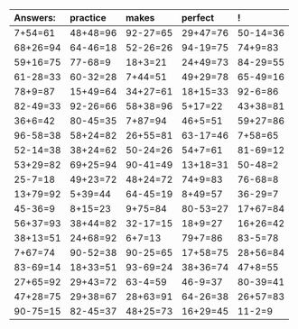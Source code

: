 | Answers: | practice | makes | perfect | ! |
| :--- | :--- | :--- | :--- | :--- |
| 7+54=61 | 48+48=96 | 92-27=65 | 29+47=76 | 50-14=36 | 
| 68+26=94 | 64-46=18 | 52-26=26 | 94-19=75 | 74+9=83 | 
| 59+16=75 | 77-68=9 | 18+3=21 | 24+49=73 | 84-29=55 | 
| 61-28=33 | 60-32=28 | 7+44=51 | 49+29=78 | 65-49=16 | 
| 78+9=87 | 15+49=64 | 34+27=61 | 18+15=33 | 92-6=86 | 
| 82-49=33 | 92-26=66 | 58+38=96 | 5+17=22 | 43+38=81 | 
| 36+6=42 | 80-45=35 | 7+87=94 | 46+5=51 | 59+27=86 | 
| 96-58=38 | 58+24=82 | 26+55=81 | 63-17=46 | 7+58=65 | 
| 52-14=38 | 38+24=62 | 50-24=26 | 54+7=61 | 81-69=12 | 
| 53+29=82 | 69+25=94 | 90-41=49 | 13+18=31 | 50-48=2 | 
| 25-7=18 | 49+23=72 | 48+24=72 | 74+9=83 | 76-68=8 | 
| 13+79=92 | 5+39=44 | 64-45=19 | 8+49=57 | 36-29=7 | 
| 45-36=9 | 8+15=23 | 9+75=84 | 80-53=27 | 17+67=84 | 
| 56+37=93 | 38+44=82 | 32-17=15 | 18+9=27 | 16+26=42 | 
| 38+13=51 | 24+68=92 | 6+7=13 | 79+7=86 | 83-5=78 | 
| 7+67=74 | 90-52=38 | 90-25=65 | 17+58=75 | 28+56=84 | 
| 83-69=14 | 18+33=51 | 93-69=24 | 38+36=74 | 47+8=55 | 
| 27+65=92 | 29+43=72 | 63-4=59 | 46-9=37 | 80-39=41 | 
| 47+28=75 | 29+38=67 | 28+63=91 | 64-26=38 | 26+57=83 | 
| 90-75=15 | 82-45=37 | 48+25=73 | 16+29=45 | 11-2=9 | 
